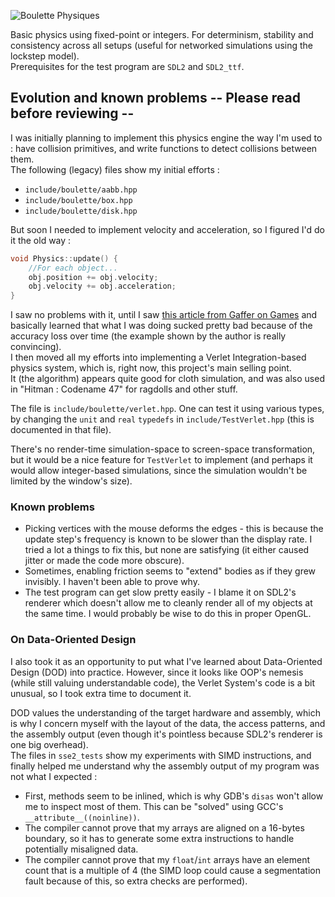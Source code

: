 ![Boulette Physiques](https://yoanlecoq.com/dl/dev/boulette/boulette.png)

Basic physics using fixed-point or integers.
For determinism, stability and consistency across all setups (useful for networked 
simulations using the lockstep model).  
Prerequisites for the test program are `SDL2` and `SDL2_ttf`.  

## Evolution and known problems -- Please read before reviewing --

I was initially planning to implement this physics engine the way I'm used to : have collision primitives, and write functions to detect collisions between 
them.  
The following (legacy) files show my initial efforts :
- `include/boulette/aabb.hpp`
- `include/boulette/box.hpp`
- `include/boulette/disk.hpp`
  
But soon I needed to implement velocity and acceleration, so I figured I'd do
it the old way :
```C
void Physics::update() {
    //For each object...
    obj.position += obj.velocity;
    obj.velocity += obj.acceleration;
}
```
I saw no problems with it, until I saw [this article from Gaffer on Games](http://gafferongames.com/game-physics/integration-basics/) and basically
learned that what I was doing sucked pretty bad because of the accuracy loss
over time (the example shown by the author is really convincing).  
I then moved all my efforts into implementing a Verlet Integration-based physics system, 
which is, right now, this project's main selling point.  
It (the algorithm) appears quite good for cloth simulation, and was also used in "Hitman : Codename 47" for ragdolls and other stuff.  
  
The file is `include/boulette/verlet.hpp`. One can test it using various types, by changing
the `unit` and `real` `typedefs` in `include/TestVerlet.hpp` (this is documented in that file).  
  
There's no render-time simulation-space to screen-space transformation, but it would be a nice feature
for `TestVerlet` to implement (and perhaps it would allow integer-based simulations, since the simulation
wouldn't be limited by the window's size).  
   
### Known problems

- Picking vertices with the mouse deforms the edges - this is because the update step's frequency 
  is known to be slower than the display rate.  I tried a lot a things to fix this, but 
  none are satisfying (it either caused jitter or made the code more obscure).
- Sometimes, enabling friction seems to "extend" bodies as if they grew invisibly. I haven't been able
  to prove why.
- The test program can get slow pretty easily - I blame it on SDL2's renderer which doesn't
  allow me to cleanly render all of my objects at the same time. I would probably be wise
  to do this in proper OpenGL.

### On Data-Oriented Design

I also took it as an opportunity to put what I've learned about
Data-Oriented Design (DOD) into practice. However, since it looks like OOP's 
nemesis (while still valuing understandable code), the Verlet System's code is a 
bit unusual, so I took extra time to document it.  

DOD values the understanding of the target hardware and assembly, which is why I
concern myself with the layout of the data, the access patterns, and the assembly
output (even though it's pointless because SDL2's renderer is one big overhead).  
The files in `sse2_tests` show my experiments with SIMD instructions, and finally helped me
understand why the assembly output of my program was not what I expected :
- First, methods seem to be inlined, which is why GDB's `disas` won't allow me
  to inspect most of them. This can be "solved" using GCC's `__attribute__((noinline))`.
- The compiler cannot prove that my arrays are aligned on a 16-bytes boundary, so it has
  to generate some extra instructions to handle potentially misaligned data.
- The compiler cannot prove that my `float`/`int` arrays have an element count that is a multiple of 4 
  (the SIMD loop could cause a segmentation fault because of this, so extra checks are performed).

